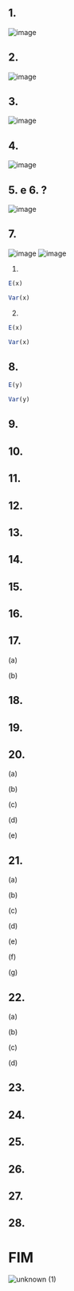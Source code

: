 ## 1.

![image](https://user-images.githubusercontent.com/15125899/171267451-907b8320-ca4e-4468-8bb7-c031d1cc4879.png)

## 2.

![image](https://user-images.githubusercontent.com/15125899/171269460-013cddc5-ece9-42ba-993f-4b0b5cefd7f8.png)

## 3.

![image](https://user-images.githubusercontent.com/15125899/171325106-f1938e3e-4729-429e-83f4-0e6a3480bb9e.png)

## 4.

![image](https://user-images.githubusercontent.com/15125899/171317492-12d0e1f8-8c96-4074-b7d1-9f9a0d113699.png)

## 5. e 6. ?

![image](https://user-images.githubusercontent.com/15125899/171326371-8bb1c731-c42a-4402-88cf-3243602b5481.png)

## 7.
![image](https://user-images.githubusercontent.com/15125899/173209725-d52b4b74-0b57-4235-bede-45941a5e41d9.png)
![image](https://user-images.githubusercontent.com/15125899/173209734-0d8082cb-277d-45f7-86ee-122d65502550.png)

1)
```R
E(x)
```
```R
Var(x)
```
2)
```R
E(x)
```
```R
Var(x)
```
## 8.
```R
E(y)
```
```R
Var(y)
```
## 9.



## 10.



## 11.



## 12.



## 13.



## 14.



## 15.



## 16.



## 17.
(a)

(b)



## 18.



## 19.



## 20.
(a)

(b)

(c)

(d)

(e)


## 21.
(a)

(b)

(c)

(d)

(e)

(f)

(g)


## 22.
(a)

(b)

(c)

(d)



## 23.



## 24.



## 25.



## 26.



## 27.



## 28.



# FIM
![unknown (1)](https://user-images.githubusercontent.com/15125899/171236840-a17e89f7-3928-4d50-9220-44b5b57bb5b4.png)
